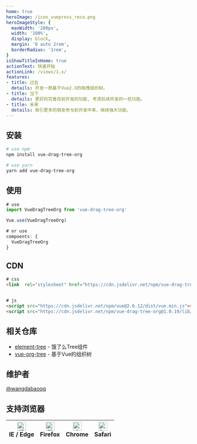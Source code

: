 ```yaml
---
home: true
heroImage: /icon_vuepress_reco.png
heroImageStyle: {
  maxWidth: '200px',
  width: '100%',
  display: block,
  margin: '0 auto 2rem',
  borderRadius: '1rem',
}
isShowTitleInHome: true
actionText: 快速开始
actionLink: /views/1.x/
features:
- title: 过去
  details: 开发一款基于Vue2.X的拖拽组织树。
- title: 当下
  details: 更好的完善目前开发的功能, 考虑后续开发的一些功能。
- title: 未来
  details: 吸引更多的朋友参与到开发中来，继续强大功能。
---
```


## 安装
```sh
# use npm
npm install vue-drag-tree-org

# use yarn
yarn add vue-drag-tree-org
```
## 使用
```js
# use
import VueDragTreeOrg from 'vue-drag-tree-org'

Vue.use(VueDragTreeOrg)

# or use
compoents: {
  VueDragTreeOrg
}
```
## CDN
```html
# css
<link  rel="stylesheet" href="https://cdn.jsdelivr.net/npm/vue-drag-tree-org@1.0.19/lib/theme/index.css">


# js
<script src="https://cdn.jsdelivr.net/npm/vue@2.6.12/dist/vue.min.js"></script>
<script src="https://cdn.jsdelivr.net/npm/vue-drag-tree-org@1.0.19/lib/index.umd.js"></script>
```

## 相关仓库
- [element-tree](https://github.com/ElemeFE/element/tree/dev/packages/tree) - 饿了么Tree组件
- [vue-org-tree](https://github.com/hukaibaihu/vue-org-tree) - 基于Vue的组织树

## 维护者

[@wangdabaoqq](https://github.com/wangdabaoqq)
## 支持浏览器


| [<img src="https://raw.githubusercontent.com/alrra/browser-logos/master/src/edge/edge_48x48.png" alt="IE / Edge" width="24px" height="24px" />](http://godban.github.io/browsers-support-badges/)<br/>IE / Edge | [<img src="https://raw.githubusercontent.com/alrra/browser-logos/master/src/firefox/firefox_48x48.png" alt="Firefox" width="24px" height="24px" />](http://godban.github.io/browsers-support-badges/)<br/>Firefox | [<img src="https://raw.githubusercontent.com/alrra/browser-logos/master/src/chrome/chrome_48x48.png" alt="Chrome" width="24px" height="24px" />](http://godban.github.io/browsers-support-badges/)<br/>Chrome | [<img src="https://raw.githubusercontent.com/alrra/browser-logos/master/src/safari/safari_48x48.png" alt="Safari" width="24px" height="24px" />](http://godban.github.io/browsers-support-badges/)<br/>Safari |
| --------- | --------- | --------- | --------- |

<!-- <Contributors user="vuepress-reco" repo="vuepress-theme-reco" :show-title="true"></Contributors>
<Contributors user="vuepress-reco" repo="vuepress-reco.github.io" :show-title="true"></Contributors> -->
